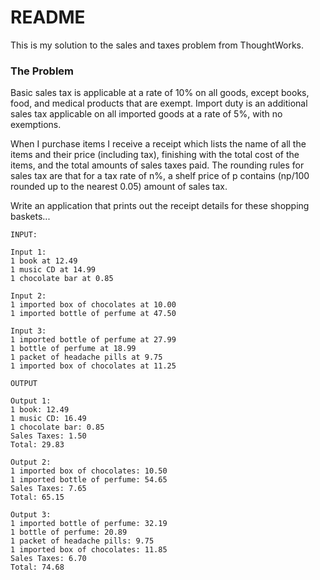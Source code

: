 # README #

This is my solution to the sales and taxes problem from ThoughtWorks.

### The Problem ###

Basic sales tax is applicable at a rate of 10% on all goods, except books, food,
and medical products that are exempt. Import duty is an additional sales tax
applicable on all imported goods at a rate of 5%, with no exemptions.

When I purchase items I receive a receipt which lists the name of all the items
and their price (including tax), finishing with the total cost of the items,
and the total amounts of sales taxes paid.  The rounding rules for sales tax are
that for a tax rate of n%, a shelf price of p contains (np/100 rounded up to
the nearest 0.05) amount of sales tax.

Write an application that prints out the receipt details for these shopping baskets...

    INPUT:

    Input 1:
    1 book at 12.49
    1 music CD at 14.99
    1 chocolate bar at 0.85

    Input 2:
    1 imported box of chocolates at 10.00
    1 imported bottle of perfume at 47.50

    Input 3:
    1 imported bottle of perfume at 27.99
    1 bottle of perfume at 18.99
    1 packet of headache pills at 9.75
    1 imported box of chocolates at 11.25

    OUTPUT
    
    Output 1:
    1 book: 12.49
    1 music CD: 16.49
    1 chocolate bar: 0.85
    Sales Taxes: 1.50
    Total: 29.83

    Output 2:
    1 imported box of chocolates: 10.50
    1 imported bottle of perfume: 54.65
    Sales Taxes: 7.65
    Total: 65.15

    Output 3:
    1 imported bottle of perfume: 32.19
    1 bottle of perfume: 20.89
    1 packet of headache pills: 9.75
    1 imported box of chocolates: 11.85
    Sales Taxes: 6.70
    Total: 74.68

